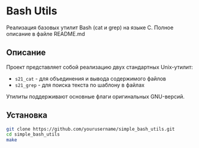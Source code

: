 # Bash Utils

Реализация базовых утилит Bash (cat и grep) на языке C. Полное описание в файле README.md

## Описание

Проект представляет собой реализацию двух стандартных Unix-утилит:

- `s21_cat` - для объединения и вывода содержимого файлов
- `s21_grep` - для поиска текста по шаблону в файлах

Утилиты поддерживают основные флаги оригинальных GNU-версий.

## Установка

```bash
git clone https://github.com/yourusername/simple_bash_utils.git
cd simple_bash_utils
make
```
